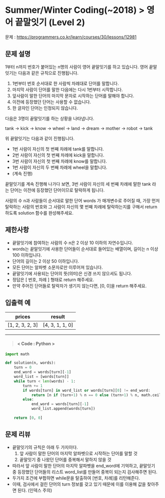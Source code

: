 # Summer/Winter Coding(~2018) > 영어 끝말잇기 (Level 2)
문제 : https://programmers.co.kr/learn/courses/30/lessons/12981

## 문제 설명
1부터 n까지 번호가 붙어있는 n명의 사람이 영어 끝말잇기를 하고 있습니다. 영어 끝말잇기는 다음과 같은 규칙으로 진행됩니다.

1. 1번부터 번호 순서대로 한 사람씩 차례대로 단어를 말합니다.
2. 마지막 사람이 단어를 말한 다음에는 다시 1번부터 시작합니다.
3. 앞사람이 말한 단어의 마지막 문자로 시작하는 단어를 말해야 합니다.
4. 이전에 등장했던 단어는 사용할 수 없습니다.
5. 한 글자인 단어는 인정되지 않습니다.

다음은 3명이 끝말잇기를 하는 상황을 나타냅니다.

tank → kick → know → wheel → land → dream → mother → robot → tank

위 끝말잇기는 다음과 같이 진행됩니다.

- 1번 사람이 자신의 첫 번째 차례에 tank를 말합니다.
- 2번 사람이 자신의 첫 번째 차례에 kick을 말합니다.
- 3번 사람이 자신의 첫 번째 차례에 know를 말합니다.
- 1번 사람이 자신의 두 번째 차례에 wheel을 말합니다.
- (계속 진행)

끝말잇기를 계속 진행해 나가다 보면, 3번 사람이 자신의 세 번째 차례에 말한 tank 라는 단어는 이전에 등장했던 단어이므로 탈락하게 됩니다.

사람의 수 n과 사람들이 순서대로 말한 단어 words 가 매개변수로 주어질 때, 가장 먼저 탈락하는 사람의 번호와 그 사람이 자신의 몇 번째 차례에 탈락하는지를 구해서 return 하도록 solution 함수를 완성해주세요.

## 제한사항
- 끝말잇기에 참여하는 사람의 수 n은 2 이상 10 이하의 자연수입니다.
- words는 끝말잇기에 사용한 단어들이 순서대로 들어있는 배열이며, 길이는 n 이상 100 이하입니다.
- 단어의 길이는 2 이상 50 이하입니다.
- 모든 단어는 알파벳 소문자로만 이루어져 있습니다.
- 끝말잇기에 사용되는 단어의 뜻(의미)은 신경 쓰지 않으셔도 됩니다.
- 정답은 [ 번호, 차례 ] 형태로 return 해주세요.
- 만약 주어진 단어들로 탈락자가 생기지 않는다면, [0, 0]을 return 해주세요.

## 입출력 예

| prices | result |
| --- | --- | 
| [1, 2, 3, 2, 3] | [4, 3, 1, 1, 0] |


____

> #### < Code : Python >
```python
import math

def solution(n, words):
    turn = 0
    end_word = words[turn][-1]
    word_list = [words[turn]]
    while turn < len(words) - 1:
        turn += 1
        if words[turn] in word_list or words[turn][0] != end_word:
            return [n if (turn+1) % n == 0 else (turn+1) % n, math.ceil((turn+1) / n)]
        else:
            end_word = words[turn][-1]
            word_list.append(words[turn])
    
    return [0, 0]
```

## 문제 리뷰
- 끝말잇기의 규칙은 아래 두 가지이다.
    1. 앞 사람이 말한 단어의 마지막 알파벳으로 시작하는 단어를 말할 것
    2. 끝말잇기 중 나왔던 단어를 중복해서 말하지 않을 것
- 따라서 앞 사람이 말한 단어의 마지막 알파벳을 end_word에 기억하고, 끝말잇기 중 등장했던 단어들의 리스트 word_list를 만들어 중복이 되는지 검사해주면 된다.
- 두가지 조건에 부합하면 while문을 탈출하여 [번호, 차례]를 리턴해준다.
- 이때, 검사에서 걸린 단어의 turn 정보를 갖고 있기 때문에 이를 이용해 값을 찾아주면 된다. (인덱스 주의)